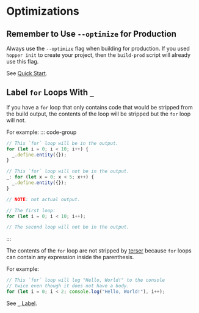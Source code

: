 # Optimizations

## Remember to Use `--optimize` for Production

Always use the `--optimize` flag when building for production. If you used `hopper init` to create your project, then the `build-prod` script will already use this flag.

See [Quick Start](/getting-started/start.md).

## Label `for` Loops With `_`

If you have a `for` loop that only contains code that would be stripped from the build output, the contents of the loop will be stripped but the `for` loop will not.

For example:
::: code-group

```ts [input.ts]
// This `for` loop will be in the output.
for (let i = 0; i < 10; i++) {
  _.define.entity({});
}

// This `for` loop will not be in the output.
_: for (let x = 0; x < 5; x++) {
  _.define.entity({});
}
```

```js [output.js]
// NOTE: not actual output.

// The first loop:
for (let i = 0; i < 10; i++);

// The second loop will not be in the output.
```

:::

The contents of the `for` loop are not stripped by [terser](https://terser.org/) because `for` loops can contain any expression inside the parenthesis.

For example:

```ts
// This `for` loop will log "Hello, World!" to the console
// twice even though it does not have a body.
for (let i = 0; i < 2; console.log("Hello, World!"), i++);
```

See [`_` Label](underscore_label.md).
